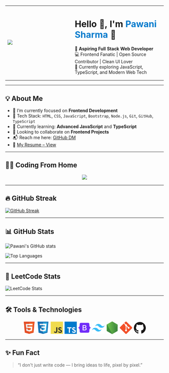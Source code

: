 <table>
  <tr>
    <td width="200px">
      <img src="https://media.licdn.com/dms/image/v2/D5603AQGlrNFjMKhyxg/profile-displayphoto-shrink_200_200/B56ZdcxxEaGQAc-/0/1749608240618?e=2147483647&v=beta&t=xetdo4m-rBsNLW_z8hrSusBFz5nQp8IDJE9kK28Dsqk" width="100%" />
    </td>
    <td>
      <h1>Hello 👋, I'm <span style="color:#007acc;">Pawani Sharma</span> 🚀</h1>
      <p>
        🌟 <strong>Aspiring Full Stack Web Developer</strong><br>
        💻 Frontend Fanatic | Open Source Contributor | Clean UI Lover<br>
        🎯 Currently exploring JavaScript, TypeScript, and Modern Web Tech
      </p>
    </td>
  </tr>
</table>

---

## 💡 About Me

- 🔭 I’m currently focused on **Frontend Development**
- 🧰 Tech Stack: `HTML`, `CSS`, `JavaScript`, `Bootstrap`, `Node.js`, `Git`, `GitHub`, `TypeScript`
- 📘 Currently learning: **Advanced JavaScript** and **TypeScript**
- 🤝 Looking to collaborate on **Frontend Projects**
- 📬 Reach me here: [GitHub DM](https://github.com/Pawanisharma12)
- 📄 [My Resume – View](https://drive.google.com/file/d/1g_KE0CEiye_npoaSyP5-mePLnXnY1d6c/view?usp=sharing)

---

## 🧑‍💻 Coding From Home

<p align="center">
  <img src="https://img.freepik.com/free-vector/cute-girl-hacker-operating-laptop-cartoon-vector-icon-illustration-people-technology-isolated-flat_138676-9487.jpg?semt=ais_hybrid&w=740" width="300"/>
</p>

---

## 🔥 GitHub Streak

[![GitHub Streak](https://streak-stats.demolab.com?user=Pawanisharma12&theme=tokyonight&border_radius=5)](https://git.io/streak-stats)

---

## 📊 GitHub Stats

![Pawani's GitHub stats](https://github-readme-stats.vercel.app/api?username=Pawanisharma12&show_icons=true&theme=tokyonight&hide_border=true&border_radius=10)

![Top Languages](https://github-readme-stats.vercel.app/api/top-langs/?username=Pawanisharma12&layout=compact&theme=tokyonight&hide_border=true&border_radius=10)

---

## 🧠 LeetCode Stats

![LeetCode Stats](https://leetcard.jacoblin.cool/Pawani_Sharma?theme=dark)

---

## 🛠️ Tools & Technologies

<p align="center">
  <img src="https://raw.githubusercontent.com/devicons/devicon/master/icons/html5/html5-original.svg" alt="HTML" width="40"/>
  <img src="https://raw.githubusercontent.com/devicons/devicon/master/icons/css3/css3-original.svg" alt="CSS" width="40"/>
  <img src="https://raw.githubusercontent.com/devicons/devicon/master/icons/javascript/javascript-original.svg" alt="JavaScript" width="40"/>
  <img src="https://raw.githubusercontent.com/devicons/devicon/master/icons/typescript/typescript-original.svg" alt="TypeScript" width="40"/>
  <img src="https://raw.githubusercontent.com/devicons/devicon/master/icons/bootstrap/bootstrap-plain.svg" alt="Bootstrap" width="40"/>
  <img src="https://raw.githubusercontent.com/devicons/devicon/master/icons/tailwindcss/tailwindcss-plain.svg" alt="Tailwind" width="40"/>
  <img src="https://raw.githubusercontent.com/devicons/devicon/master/icons/nodejs/nodejs-original.svg" alt="Node.js" width="40"/>
  <img src="https://raw.githubusercontent.com/devicons/devicon/master/icons/git/git-original.svg" alt="Git" width="40"/>
  <img src="https://raw.githubusercontent.com/devicons/devicon/master/icons/github/github-original.svg" alt="GitHub" width="40"/>
</p>

---

## ✨ Fun Fact

> “I don't just write code — I bring ideas to life, pixel by pixel.”
